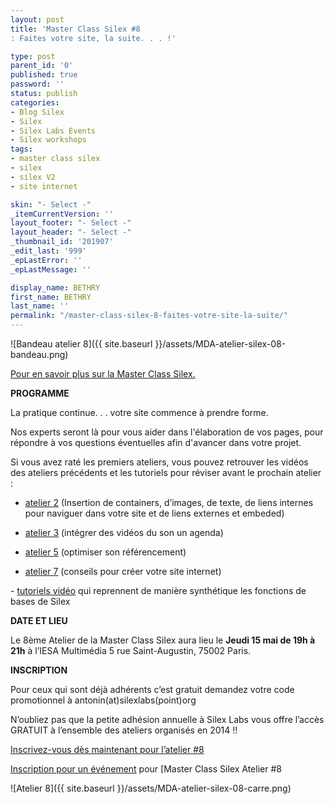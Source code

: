 ```yaml
---
layout: post
title: 'Master Class Silex #8
: Faites votre site, la suite. . . !'

type: post
parent_id: '0'
published: true
password: ''
status: publish
categories:
- Blog Silex
- Silex
- Silex Labs Events
- Silex workshops
tags:
- master class silex
- silex
- silex V2
- site internet

skin: "- Select -"
_itemCurrentVersion: ''
layout_footer: "- Select -"
layout_header: "- Select -"
_thumbnail_id: '201907'
_edit_last: '999'
_epLastError: ''
_epLastMessage: ''

display_name: BETHRY
first_name: BETHRY
last_name: ''
permalink: "/master-class-silex-8-faites-votre-site-la-suite/"
---
```


![Bandeau atelier 8]({{ site.baseurl }}/assets/MDA-atelier-silex-08-bandeau.png)



[Pour en savoir plus sur la Master Class Silex.](https://www.silexlabs.org/200928/silex/kick-off-meeting-master-class-silex/ "Master Class Silex")

**PROGRAMME**

La pratique continue. . . votre site commence à prendre forme.

Nos experts seront là pour vous aider dans l'élaboration de vos pages, pour répondre à vos questions éventuelles afin d'avancer dans votre projet.

Si vous avez raté les premiers ateliers, vous pouvez retrouver les vidéos des ateliers précédents et les tutoriels pour réviser avant le prochain atelier
: 
- [atelier 2](https://www.silexlabs.org/201165/the-blog/master-class-silex-atelier-2-liens-internes-externes-et-embeded/) (Insertion de containers, d’images, de texte, de liens internes pour naviguer dans votre site et de liens externes et embeded)

- [atelier 3](https://www.silexlabs.org/201333/silex/atelier-silex-3-liens-internes-liens-externes-et-liens-embeded/) (intégrer des vidéos du son un agenda)

- [atelier 5](https://www.silexlabs.org/201795/the-blog/compte-rendu-video-de-latelier-5-optimiser-son-referencement/) (optimiser son référencement)

- [atelier 7](https://www.silexlabs.org/202049/silex/tutorials-silex/compte-rendu-video-de-latelier-7-faites-votre-site/) (conseils pour créer votre site internet)

- [tutoriels vidéo](https://www.silexlabs.org/201324/silex/tutorials-silex/tutoriels-video-silex/ "Tutoriels") qui reprennent de manière synthétique les fonctions de bases de Silex

**DATE ET LIEU**

Le 8ème Atelier de la Master Class Silex aura lieu le **Jeudi 15 mai de 19h à 21h** à l’IESA Multimédia 5 rue Saint-Augustin, 75002 Paris.

**INSCRIPTION**

Pour ceux qui sont déjà adhérents c’est gratuit demandez votre code promotionnel à antonin(at)silexlabs(point)org

N’oubliez pas que la petite adhésion annuelle à Silex Labs vous offre l’accès GRATUIT à l’ensemble des ateliers organisés en 2014 !!

[Inscrivez-vous dès maintenant pour l’atelier #8](http://www.eventbrite.fr/e/billets-master-class-silex-atelier-8-faites-votre-site-la-suite-11383447197?aff=eac2 "S'inscrire")

[Inscription pour un événement](http://www.eventbrite.fr/r/etckt) pour [Master Class Silex Atelier #8


![Atelier 8]({{ site.baseurl }}/assets/MDA-atelier-silex-08-carre.png)